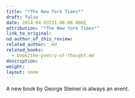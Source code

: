 ```yaml
---
title: "*The New York Times*"
draft: false
date: 2014-04-03T21:08:00.000Z
attribution: "*The New York Times*"
link_to_original:
nd_author_of_this_review:
related_author: .md
related_books:
  - book/the-poetry-of-thought.md
description:
weight:
layout: none
---
```

A new book by George Steiner is always an event.


